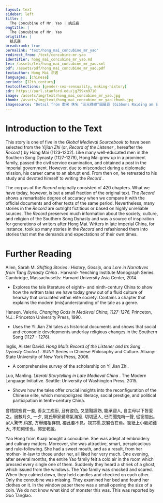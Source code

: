 ```yaml
---
layout: text
sidebar: left
title: |
  The Concubine of Mr. Yao | 姚氏妾
engtitle: |
  The Concubine of Mr. Yao
origtitle: |
  姚氏妾
breadcrumb: true
permalink: "text/hong_mai_concubine_mr_yao"
redirect_from: /text/concubine-mr-yao
identifier: hong_mai_concubine_mr_yao.md
tei: /assets/tei/hong_mai_concubine_mr_yao.xml
pdf: /assets/pdf/hong_mai_concubine_mr_yao.pdf
textauthor: Hong Mai 洪邁
languages: [chinese]
periods: [12th_century]
textcollections: [gender-sex-sensuality, making-history]
sdr: https://purl.stanford.edu/jg759xn9710
image: /assets/img/text/hong_mai_concubine_mr_yao.jpg
thumb: /assets/img/text/hong_mai_concubine_mr_yao-thumb.jpg
imagesource: "Detail from 南宋 佚名 “三元得祿”圖扇頁 (Gibbons Raiding an Egret’s Nest), Artist Unknown, late 12th century, Metropolitan Museum of Art, Accession Number: 13.100.104 [Public Domain]"
---
```

<h1>Introduction to the Text</h1>
<p>This story is one of five in the <i> Global Medieval Sourcebook </i> to have been selected from the <i> Yijian Zhi </i> (or, <i> Record of the Listener</i> , hereafter the <i> Record</i> ) by Hong Mai (1123-1202). Like many well-educated men in the Southern Song Dynasty (1127-1279), Hong Mai grew up in a prominent family, passed the civil service examination, and obtained a post in the imperial government. However, due to misconduct during a diplomatic mission, his career came to an abrupt end. From then on, he retreated to his study and devoted himself to writing the <i> Record</i> .</p>

<p>The corpus of the <i> Record </i> originally consisted of 420 chapters. What we have today, however, is but a small fraction of the original text. The <i> Record </i> shows a remarkable degree of accuracy when we compare it with the official documents and other texts of the same period. Nevertheless, many stories in the <i> Record </i> are outright fictitious or based on highly unreliable sources. The <i> Record </i> preserved much information about the society, culture, and religion of the Southern Song Dynasty and was a source of inspiration for generations of writers after Hong Mai. Writers in late imperial China, for instance, took up many stories in the <i> Record </i> and refashioned them into stories that met the demands and expectations of their own times.</p>
<h1>Further Reading</h1>
<p>Allen, Sarah M. <i> Shifting Stories : History, Gossip, and Lore in Narratives from Tang Dynasty China</i> . Harvard- Yenching Institute Monograph Series. Cambridge, Massachusetts: Harvard University Asia Center, 2014.</p>
<ul>
<li>Explores the tale literature of eighth- and ninth-century China to show how the written tales we have today grew out of a fluid culture of hearsay that circulated within elite society. Contains a chapter that explains the modern (mis)understanding of the tale as a genre.</li></ul>
<p>Hansen, Valerie. <i> Changing Gods in Medieval China, 1127-1276. </i> Princeton, N.J.: Princeton University Press, 1990.</p>
<ul>
<li>Uses the Yi Jian Zhi tales as historical documents and shows that social and economic developments underlay religious changes in the Southern Song (1127 - 1276).</li></ul>
<p>Inglis, Alister David. <i> Hong Mai’s Record of the Listener and Its Song Dynasty Context</i> . SUNY Series in Chinese Philosophy and Culture. Albany: State University of New York Press, 2006.</p>
<ul>
<li>A comprehensive survey of the scholarship on Yi Jian Zhi.</li></ul>
<p>Luo, Manling. <i> Literati Storytelling in Late Medieval China</i> . The Modern Language Initiative. Seattle: University of Washington Press, 2015.</p>
<ul>
<li>Shows how the tales offer crucial insights into the reconfiguration of the Chinese elite, which monopoligzed literacy, social prestige, and political participation in tenth-century China.</li>
</ul>

<p>會稽姚宏買一妾, 善女工庖廚, 且有姿色, 又慧黠謹飭, 能承迎人, 自主母以下皆愛之。居數月久, 一夕, 姚氏舉家覺寒氣滿室, 切切逼人, 巳而聞鬼哨一聲, 從窗間出。家人驚怖,稍定, 方舉燭相存問, 獨此妾不見。視其榻,衣裘皆在焉。窗紙上小竅如錢大, 不知何怪也。郭堂老說。</p>
<p>Yao Hong from Kuaiji bought a concubine. She was adept at embroidery and culinary matters. Moreover, she was attractive, smart, perspicacious and rule-following. She had a sweet mouth, and as a result, from her mother- in-law to those under her, all liked her very much. One evening, after several months, the entire Yao family felt a cold air in the room which pressed every single one of them. Suddenly they heard a shriek of a ghost, which issued from the windows. The Yao family was shocked and scared. When they calmed down, they held candles and checked on each other. Only the concubine was missing. They examined her bed and found her clothes on it. In the window paper there was a small opening the size of a coin. We do not know what kind of monster this was. This was reported by Guo Tanglao.</p>
